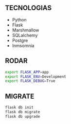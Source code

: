
## TECNOLOGIAS
- Python
- Flask
- Marshmallow
- SQLalchemy
- Postgre
- Inmsomnia 


## RODAR

```sh
export FLASK_APP=app
export FLASK_ENV=Development
export FLASK_DEBUG=True
```

## MIGRATE

```sh
flask db init
flask db migrate
flask db upgrade
```